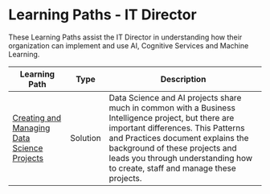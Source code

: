 # Learning Paths - IT Director

These Learning Paths assist the IT Director in understanding how their organization can implement and use AI, Cognitive Services and Machine Learning.

| Learning Path | Type | Description
| --- |  --- | ---
| [Creating and Managing Data Science Projects](https://github.com/BuckWoody/LearningPaths/blob/master/IT%20Director/Learning%20Path%20-%20Creating%20and%20Managing%20Data%20Science%20and%20AI%20Projects.md) | Solution | Data Science and AI projects share much in common with a Business Intelligence project, but there are important differences. This Patterns and Practices document explains the background of these projects and leads you through understanding how to create, staff and manage these projects.
